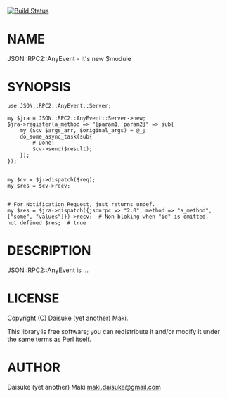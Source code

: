 [![Build Status](https://travis-ci.org/Maki-Daisuke/p5-JSON-RPC2-AnyEvent.png?branch=master)](https://travis-ci.org/Maki-Daisuke/p5-JSON-RPC2-AnyEvent)
# NAME

JSON::RPC2::AnyEvent - It's new $module

# SYNOPSIS

    use JSON::RPC2::AnyEvent::Server;

    my $jra = JSON::RPC2::AnyEvent::Server->new;
    $jra->register(a_method => "[param1, param2]" => sub{
        my ($cv $args_arr, $original_args) = @_;
        do_some_async_task(sub{
            # Done!
            $cv->send($result);
        });
    });
    

    my $cv = $j->dispatch($req);
    my $res = $cv->recv;
    

    # For Notification Request, just returns undef.
    my $res = $jra->dispatch({jsonrpc => "2.0", method => "a_method", ["some", "values"]})->recv;  # Non-bloking when "id" is omitted.
    not defined $res;  # true



# DESCRIPTION

JSON::RPC2::AnyEvent is ...

# LICENSE

Copyright (C) Daisuke (yet another) Maki.

This library is free software; you can redistribute it and/or modify
it under the same terms as Perl itself.

# AUTHOR

Daisuke (yet another) Maki <maki.daisuke@gmail.com>
